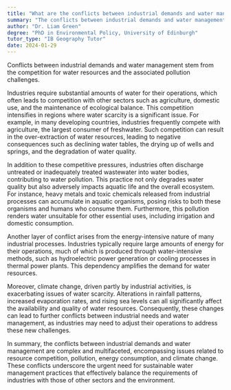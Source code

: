 ```yaml
---
title: "What are the conflicts between industrial demands and water management?"
summary: "The conflicts between industrial demands and water management arise from the competition for water resources and pollution issues."
author: "Dr. Liam Green"
degree: "PhD in Environmental Policy, University of Edinburgh"
tutor_type: "IB Geography Tutor"
date: 2024-01-29
---
```


Conflicts between industrial demands and water management stem from the competition for water resources and the associated pollution challenges.

Industries require substantial amounts of water for their operations, which often leads to competition with other sectors such as agriculture, domestic use, and the maintenance of ecological balance. This competition intensifies in regions where water scarcity is a significant issue. For example, in many developing countries, industries frequently compete with agriculture, the largest consumer of freshwater. Such competition can result in the over-extraction of water resources, leading to negative consequences such as declining water tables, the drying up of wells and springs, and the degradation of water quality.

In addition to these competitive pressures, industries often discharge untreated or inadequately treated wastewater into water bodies, contributing to water pollution. This practice not only degrades water quality but also adversely impacts aquatic life and the overall ecosystem. For instance, heavy metals and toxic chemicals released from industrial processes can accumulate in aquatic organisms, posing risks to both these organisms and humans who consume them. Furthermore, this pollution renders water unsuitable for other essential uses, including irrigation and domestic consumption.

Another layer of conflict arises from the energy-intensive nature of many industrial processes. Industries typically require large amounts of energy for their operations, much of which is produced through water-intensive methods, such as hydroelectric power generation or cooling processes in thermal power plants. This dependency amplifies the demand for water resources.

Moreover, climate change, driven partly by industrial activities, is exacerbating issues of water scarcity. Alterations in rainfall patterns, increased evaporation rates, and rising sea levels can all significantly affect the availability and quality of water resources. Consequently, these changes can lead to further conflicts between industrial needs and water management, as industries may need to adjust their operations to address these new challenges.

In summary, the conflicts between industrial demands and water management are complex and multifaceted, encompassing issues related to resource competition, pollution, energy consumption, and climate change. These conflicts underscore the urgent need for sustainable water management practices that effectively balance the requirements of industries with those of other sectors and the environment.
    